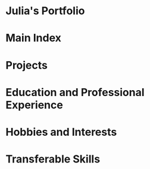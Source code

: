 # Julia's Portfolio

# Main Index

# Projects

# Education and Professional Experience

# Hobbies and Interests

# Transferable Skills

